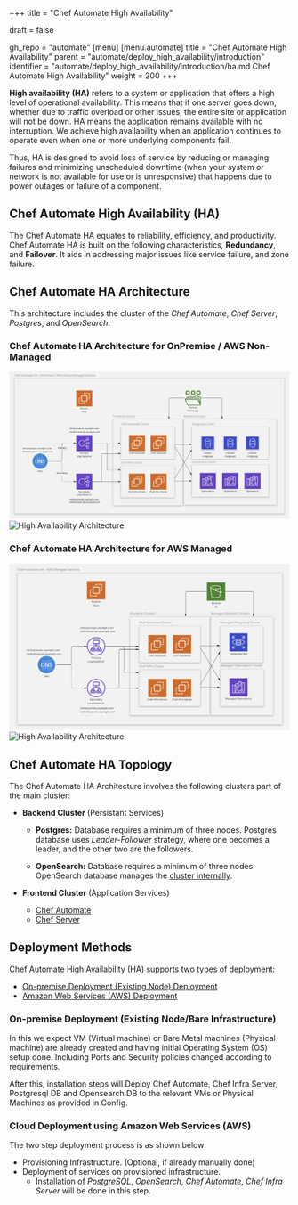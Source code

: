 +++
title = "Chef Automate High Availability"

draft = false

gh_repo = "automate"
[menu]
  [menu.automate]
    title = "Chef Automate High Availability"
    parent = "automate/deploy_high_availability/introduction"
    identifier = "automate/deploy_high_availability/introduction/ha.md Chef Automate High Availability"
    weight = 200
+++

**High availability (HA)** refers to a system or application that offers a high level of operational availability. This means that if one server goes down, whether due to traffic overload or other issues, the entire site or application will not be down. HA means the application remains available with no interruption. We achieve high availability when an application continues to operate even when one or more underlying components fail.

Thus, HA is designed to avoid loss of service by reducing or managing failures and minimizing unscheduled downtime (when your system or network is not available for use or is unresponsive) that happens due to power outages or failure of a component.

## Chef Automate High Availability (HA)

The Chef Automate HA equates to reliability, efficiency, and productivity. Chef Automate HA is built on the following characteristics, **Redundancy**, and **Failover**. It aids in addressing major issues like service failure, and zone failure.

## Chef Automate HA Architecture

This architecture includes the cluster of the *Chef Automate*, *Chef Server*, *Postgres*, and *OpenSearch*.

### Chef Automate HA Architecture for OnPremise / AWS Non-Managed

![High Availability Architecture](../../static/images/automate/ha_arch_onpremise.png)
![High Availability Architecture](/images/automate/ha_arch_onpremise.png)

### Chef Automate HA Architecture for AWS Managed

![High Availability Architecture](../../static/images/automate/ha_arch_aws_managed.png)
![High Availability Architecture](/images/automate/ha_arch_aws_managed.png)

## Chef Automate HA Topology

The Chef Automate HA Architecture involves the following clusters part of the main cluster:

- **Backend Cluster** (Persistant Services)
  - **Postgres:** Database requires a minimum of three nodes. Postgres database uses *Leader-Follower* strategy, where one becomes a leader, and the other two are the followers.

  - **OpenSearch:** Database requires a minimum of three nodes. OpenSearch database manages the [cluster internally](https://opensearch.org/docs/latest/opensearch/cluster/).

- **Frontend Cluster** (Application Services)
  - [Chef Automate](https://docs.chef.io/automate/)
  - [Chef Server](https://docs.chef.io/server/)

## Deployment Methods

Chef Automate High Availability (HA) supports two types of deployment:

- [On-premise Deployment (Existing Node) Deployment](/automate/ha_deploy_bareinfra)
- [Amazon Web Services (AWS) Deployment](/automate/ha_auto_install)

### On-premise Deployment (Existing Node/Bare Infrastructure)

In this we expect VM (Virtual machine) or Bare Metal machines (Physical machine) are already created and having initial Operating System (OS) setup done. Including Ports and Security policies changed according to requirements.

After this, installation steps will Deploy Chef Automate, Chef Infra Server, Postgresql DB and Opensearch DB to the relevant VMs or Physical Machines as provided in Config.

### Cloud Deployment using Amazon Web Services (AWS)

The two step deployment process is as shown below:

- Provisioning Infrastructure. (Optional, if already manually done)
- Deployment of services on provisioned infrastructure.
  - Installation of *PostgreSQL*, *OpenSearch*, *Chef Automate*, *Chef Infra Server* will be done in this step.